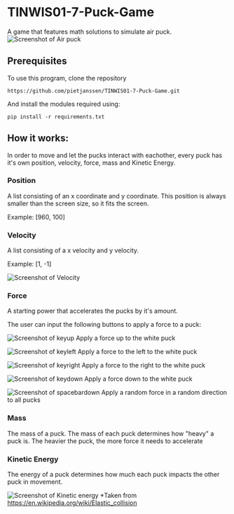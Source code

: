 # TINWIS01-7-Puck-Game
A game that features math solutions to simulate air puck.
![Screenshot of Air puck](http://puu.sh/DJiGh/20cc58f140.gif)

## Prerequisites
To use this program, clone the repository
```
https://github.com/pietjanssen/TINWIS01-7-Puck-Game.git
```
And install the modules required using:
```
pip install -r requirements.txt
```

## How it works:
In order to move and let the pucks interact with eachother, every puck has it's own position, velocity, force, mass and Kinetic Energy.

### Position
A list consisting of an x coordinate and y coordinate. This position is always smaller than the screen size, so it fits the screen.

Example:
[960, 100]

### Velocity
A list consisting of a x velocity and y velocity.

Example:
[1, -1]

![Screenshot of Velocity](https://puu.sh/DJiRT/df8f5a1f9c.gif)

### Force
A starting power that accelerates the pucks by it's amount.

The user can input the following buttons to apply a force to a puck:

![Screenshot of keyup](https://d1nhio0ox7pgb.cloudfront.net/_img/v_collection_png/48x48/shadow/keyboard_key_up.png)
Apply a force up to the white puck

![Screenshot of keyleft](https://d1nhio0ox7pgb.cloudfront.net/_img/v_collection_png/48x48/shadow/keyboard_key_left.png)
Apply a force to the left to the white puck

![Screenshot of keyright](https://d1nhio0ox7pgb.cloudfront.net/_img/v_collection_png/48x48/shadow/keyboard_key_right.png)
Apply a force to the right to the white puck

![Screenshot of keydown](https://d1nhio0ox7pgb.cloudfront.net/_img/v_collection_png/48x48/shadow/keyboard_key_down.png)
Apply a force down to the white puck

![Screenshot of spacebardown](https://d1nhio0ox7pgb.cloudfront.net/_img/v_collection_png/48x48/shadow/keyboard_key_empty.png)
Apply a random force in a random direction to all pucks

### Mass
The mass of a puck. The mass of each puck determines how "heavy" a puck is.
The heavier the puck, the more force it needs to accelerate

### Kinetic Energy
The energy of a puck determines how much each puck impacts the other puck in movement.


![Screenshot of Kinetic energy](http://puu.sh/DJj5K/deb4380784.png)
*Taken from https://en.wikipedia.org/wiki/Elastic_collision
